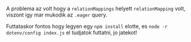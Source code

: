 A problema az volt hogy a `relationMappings` helyett `relationMapping` volt,
viszont igy mar mukodik az `.eager` query.

Futtataskor fontos hogy legyen egy `npm install` elotte, es `node -r
dotenv/config index.js` el tudjatok futtatni, jo jatekot!
